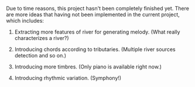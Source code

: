 Due to time reasons, this project hasn't been completely finished yet. There are more ideas that having not been implemented in the current project, which includes:

1. Extracting more features of river for generating melody. (What really characterizes a river?)

2. Introducing chords according to tributaries. (Multiple river sources detection and so on.)

3. Introducing more timbres. (Only piano is available right now.)

4. Introducing rhythmic variation. (Symphony!)

